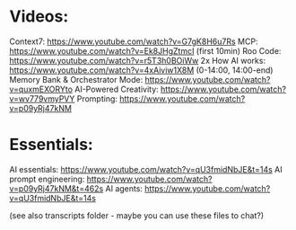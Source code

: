 # Videos: 
Context7: https://www.youtube.com/watch?v=G7gK8H6u7Rs
MCP: https://www.youtube.com/watch?v=Ek8JHgZtmcI (first 10min)
Roo Code: https://www.youtube.com/watch?v=r5T3h0BOiWw
2x How AI works: https://www.youtube.com/watch?v=4xAiviw1X8M (0-14:00, 14:00-end)
Memory Bank & Orchestrator Mode: https://www.youtube.com/watch?v=quxmEXORYto
AI-Powered Creativity: https://www.youtube.com/watch?v=wv779vmyPVY
Prompting: https://www.youtube.com/watch?v=p09yRj47kNM

# Essentials:
AI essentials: https://www.youtube.com/watch?v=qU3fmidNbJE&t=14s
AI prompt engineering: https://www.youtube.com/watch?v=p09yRj47kNM&t=462s
AI agents: https://www.youtube.com/watch?v=qU3fmidNbJE&t=14s

(see also transcripts folder - maybe you can use these files to chat?)




